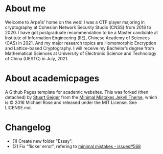 # About me
Welcome to Arpe1s’ home on the web!
I was a CTF player majoring in cryptography at Cohesion Network Security Studio (CNSS) from 2018 to 2020.
I have got postgraduate recommendation to be a Master candidate at Institute of Information Engineering (IIE), Chinese Academy of Sciences (CAS) in 2021. And my major research topics are Homomorphic Encryption and Lattice-based Cryptography.
I will receive my Bachelor’s degree from Mathematical Sciences at University of Electronic Science and Technology of China (UESTC) in July, 2021.


# About academicpages
A Github Pages template for academic websites. This was forked (then detached) by [Stuart Geiger](https://github.com/staeiou) from the [Minimal Mistakes Jekyll Theme](https://mmistakes.github.io/minimal-mistakes/), which is © 2016 Michael Rose and released under the MIT License. See LICENSE.md.

# Changelog
* (1) Create new folder "Essay".
* (2) Fix "flicker error", refering to [minimal mistakes - issues#568](https://github.com/mmistakes/minimal-mistakes/issues/568)
